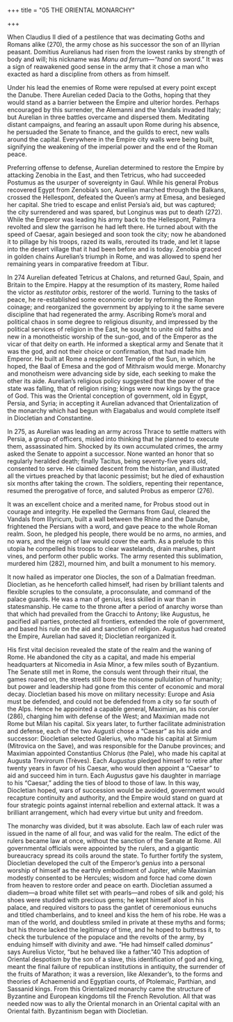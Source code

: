 +++
title = "05 THE ORIENTAL MONARCHY"

+++

When Claudius II died of a pestilence that was decimating Goths and Romans alike \(270\), the army chose as his successor the son of an Illyrian peasant. Domitius Aurelianus had risen from the lowest ranks by strength of body and will; his nickname was *Manu ad ferrum—“hand* on sword.” It was a sign of reawakened good sense in the army that it chose a man who exacted as hard a discipline from others as from himself.

Under his lead the enemies of Rome were repulsed at every point except the Danube. There Aurelian ceded Dacia to the Goths, hoping that they would stand as a barrier between the Empire and ulterior hordes. Perhaps encouraged by this surrender, the Alemanni and the Vandals invaded Italy; but Aurelian in three battles overcame and dispersed them. Meditating distant campaigns, and fearing an assault upon Rome during his absence, he persuaded the Senate to finance, and the guilds to erect, new walls around the capital. Everywhere in the Empire city walls were being built, signifying the weakening of the imperial power and the end of the Roman peace.

Preferring offense to defense, Aurelian determined to restore the Empire by attacking Zenobia in the East, and then Tetricus, who had succeeded Postumus as the usurper of sovereignty in Gaul. While his general Probus recovered Egypt from Zenobia’s son, Aurelian marched through the Balkans, crossed the Hellespont, defeated the Queen’s army at Emesa, and besieged her capital. She tried to escape and enlist Persia’s aid, but was captured; the city surrendered and was spared, but Longinus was put to death \(272\). While the Emperor was leading his army back to the Hellespont, Palmyra revolted and slew the garrison he had left there. He turned about with the speed of Caesar, again besieged and soon took the city; now he abandoned it to pillage by his troops, razed its walls, rerouted its trade, and let it lapse into the desert village that it had been before and is today. Zenobia graced in golden chains Aurelian’s triumph in Rome, and was allowed to spend her remaining years in comparative freedom at Tibur.

In 274 Aurelian defeated Tetricus at Chalons, and returned Gaul, Spain, and Britain to the Empire. Happy at the resumption of its mastery, Rome hailed the victor as *restitutor orbis,* restorer of the world. Turning to the tasks of peace, he re-established some economic order by reforming the Roman coinage; and reorganized the government by applying to it the same severe discipline that had regenerated the army. Ascribing Rome’s moral and political chaos in some degree to religious disunity, and impressed by the political services of religion in the East, he sought to unite old faiths and new in a monotheistic worship of the sun-god, and of the Emperor as the vicar of that deity on earth. He informed a skeptical army and Senate that it was the god, and not their choice or confirmation, that had made him Emperor. He built at Rome a resplendent Temple of the Sun, in which, he hoped, the Baal of Emesa and the god of Mithraism would merge. Monarchy and monotheism were advancing side by side, each seeking to make the other its aide. Aurelian’s religious policy suggested that the power of the state was falling, that of religion rising; kings were now kings by the grace of God. This was the Oriental conception of government, old in Egypt, Persia, and Syria; in accepting it Aurelian advanced that Orientalization of the monarchy which had begun with Elagabalus and would complete itself in Diocletian and Constantine.

In 275, as Aurelian was leading an army across Thrace to settle matters with Persia, a group of officers, misled into thinking that he planned to execute them, assassinated him. Shocked by its own accumulated crimes, the army asked the Senate to appoint a successor. None wanted an honor that so regularly heralded death; finally Tacitus, being seventy-five years old, consented to serve. He claimed descent from the historian, and illustrated all the virtues preached by that laconic pessimist; but he died of exhaustion six months after taking the crown. The soldiers, repenting their repentance, resumed the prerogative of force, and saluted Probus as emperor \(276\).

It was an excellent choice and a merited name, for Probus stood out in courage and integrity. He expelled the Germans from Gaul, cleared the Vandals from Illyricum, built a wall between the Rhine and the Danube, frightened the Persians with a word, and gave peace to the whole Roman realm. Soon, he pledged his people, there would be no arms, no armies, and no wars, and the reign of law would cover the earth. As a prelude to this utopia he compelled his troops to clear wastelands, drain marshes, plant vines, and perform other public works. The army resented this sublimation, murdered him \(282\), mourned him, and built a monument to his memory.

It now hailed as imperator one Diocles, the son of a Dalmatian freedman. Diocletian, as he henceforth called himself, had risen by brilliant talents and flexible scruples to the consulate, a proconsulate, and command of the palace guards. He was a man of genius, less skilled in war than in statesmanship. He came to the throne after a period of anarchy worse than that which had prevailed from the Gracchi to Antony; like Augustus, he pacified all parties, protected all frontiers, extended the role of government, and based his rule on the aid and sanction of religion. Augustus had created the Empire, Aurelian had saved it; Diocletian reorganized it.

His first vital decision revealed the state of the realm and the waning of Rome. He abandoned the city as a capital, and made his emperial headquarters at Nicomedia in Asia Minor, a few miles south of Byzantium. The Senate still met in Rome, the consuls went through their ritual, the games roared on, the streets still bore the noisome pullulation of humanity; but power and leadership had gone from this center of economic and moral decay. Diocletian based his move on military necessity: Europe and Asia must be defended, and could not be defended from a city so far south of the Alps. Hence he appointed a capable general, Maximian, as his coruler \(286\), charging him with defense of the West; and Maximian made not Rome but Milan his capital. Six years later, to further facilitate administration and defense, each of the two *Augusti* chose a “Caesar” as his aide and successor: Diocletian selected Galerius, who made his capital at Sirmium \(Mitrovica on the Save\), and was responsible for the Danube provinces; and Maximian appointed Constantius Chlorus \(the Pale\), who made his capital at Augusta Trevirorum \(Trèves\). Each *Augustus* pledged himself to retire after twenty years in favor of his Caesar, who would then appoint a “Caesar” to aid and succeed him in turn. Each *Augustus* gave his daughter in marriage to his “Caesar,” adding the ties of blood to those of law. In this way, Diocletian hoped, wars of succession would be avoided, government would recapture continuity and authority, and the Empire would stand on guard at four strategic points against internal rebellion and external attack. It was a brilliant arrangement, which had every virtue but unity and freedom.

The monarchy was divided, but it was absolute. Each law of each ruler was issued in the name of all four, and was valid for the realm. The edict of the rulers became law at once, without the sanction of the Senate at Rome. All governmental officials were appointed by the rulers, and a gigantic bureaucracy spread its coils around the state. To further fortify the system, Diocletian developed the cult of the Emperor’s *genius* into a personal worship of himself as the earthly embodiment of Jupiter, while Maximian modestly consented to be Hercules; wisdom and force had come down from heaven to restore order and peace on earth. Diocletian assumed a diadem—a broad white fillet set with pearls—and robes of silk and gold; his shoes were studded with precious gems; he kept himself aloof in his palace, and required visitors to pass the gantlet of ceremonious eunuchs and titled chamberlains, and to kneel and kiss the hem of his robe. He was a man of the world, and doubtless smiled in private at these myths and forms; but his throne lacked the legitimacy of time, and he hoped to buttress it, to check the turbulence of the populace and the revolts of the army, by enduing himself with divinity and awe. “He had himself called *dominus”* says Aurelius Victor, “but he behaved like a father.”40 This adoption of Oriental despotism by the son of a slave, this identification of god and king, meant the final failure of republican institutions in antiquity, the surrender of the fruits of Marathon; it was a reversion, like Alexander’s, to the forms and theories of Achaemenid and Egyptian courts, of Ptolemaic, Parthian, and Sassanid kings. From this Orientalized monarchy came the structure of Byzantine and European kingdoms till the French Revolution. All that was needed now was to ally the Oriental monarch in an Oriental capital with an Oriental faith. Byzantinism began with Diocletian.



